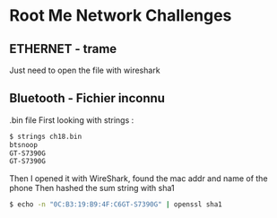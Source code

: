 # Root Me Network Challenges
## ETHERNET - trame
Just need to open the file with wireshark

## Bluetooth - Fichier inconnu
.bin file
First looking with strings : 
```sh
$ strings ch18.bin
btsnoop
GT-S7390G
GT-S7390G
```
Then I opened it with WireShark, found the mac addr and name of the phone
Then hashed the sum string with sha1
```sh
$ echo -n "0C:B3:19:B9:4F:C6GT-S7390G" | openssl sha1
```